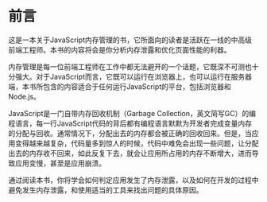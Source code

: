 # 前言

这是一本关于JavaScript内存管理的书，它所面向的读者是活跃在一线的中高级前端工程师。本书的内容将会是你分析内存泄露和优化页面性能的利器。

内存管理是每一位前端工程师在工作中都无法避开的一个话题，它既深不可测也十分强大。对于JavaScript而言，它既可以运行在浏览器上，也可以运行在服务器端，本书所包含的内容适合于任何运行JavaScript的平台，包括浏览器和Node.js。

JavaScript是一门自带内存回收机制（Garbage Collection，英文简写GC）的编程语言，每一行JavaScript代码的背后都有编程语言默默为开发者完成变量内存的分配与回收。通常情况下，分配出去的内存都会被正确的回收回来。但是，当应用变得越来越复杂，代码量多到惊人的时候，代码中难免会出现一些问题，让分配出去的内存收不回来，如此反复下去，就会让应用所占用的内存不断增大，进而导致应用变慢，甚至是应用崩溃。

通过阅读本书，你将学会如何判定应用发生了内存泄露，以及如何在开发的过程中避免发生内存泄露，和使用适当的工具来找出问题的具体原因。